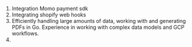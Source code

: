 1. Integration Momo payment sdk
2. Integrating shopify web hooks
3. Efficiently handling large amounts of data, working with and generating PDFs in Go.
   Experience in working with complex data models and GCP workflows.
4. 